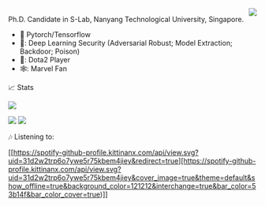 <img align="right" src="https://github-readme-stats.vercel.app/api?username=GuanlinLee&show_icons=true&icon_color=CE1D2D&text_color=718096&bg_color=ffffff&hide_title=true" />



Ph.D. Candidate in S-Lab, Nanyang Technological University, Singapore.

- :orange_book: Pytorch/Tensorflow
- 🦁: Deep Learning Security (Adversarial Robust; Model Extraction; Backdoor; Poison)
- 🐶: Dota2 Player
- 🕸️: Marvel Fan



<summary>📈 Stats</summary>

![](http://github-profile-summary-cards.vercel.app/api/cards/profile-details?username=GuanlinLee&theme=dracula) 

![](http://github-profile-summary-cards.vercel.app/api/cards/repos-per-language?username=GuanlinLee&theme=dracula) 
![](http://github-profile-summary-cards.vercel.app/api/cards/most-commit-language?username=GuanlinLee&theme=dracula)



<summary>🎶 Listening to:</summary>

[[https://spotify-github-profile.kittinanx.com/api/view.svg?uid=31d2w2trp6o7ywe5r75kbem4jiey&redirect=true][https://spotify-github-profile.kittinanx.com/api/view.svg?uid=31d2w2trp6o7ywe5r75kbem4jiey&cover_image=true&theme=default&show_offline=true&background_color=121212&interchange=true&bar_color=53b14f&bar_color_cover=true)]]


